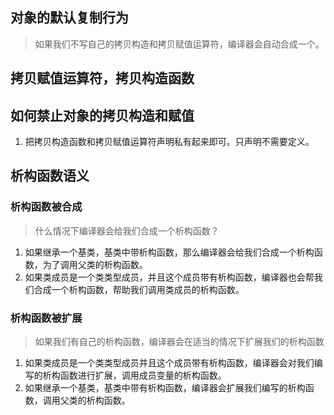 ## 对象的默认复制行为
> 如果我们不写自己的拷贝构造和拷贝赋值运算符，编译器会自动合成一个。

## 拷贝赋值运算符，拷贝构造函数

## 如何禁止对象的拷贝构造和赋值
1. 把拷贝构造函数和拷贝赋值运算符声明私有起来即可。只声明不需要定义。

## 析构函数语义
### 析构函数被合成
>什么情况下编译器会给我们合成一个析构函数？
1. 如果继承一个基类，基类中带析构函数，那么编译器会给我们合成一个析构函数，为了调用父类的析构函数。
2. 如果类成员是一个类类型成员，并且这个成员带有析构函数，编译器也会帮我们合成一个析构函数，帮助我们调用类成员的析构函数。

### 析构函数被扩展
> 如果我们有自己的析构函数，编译器会在适当的情况下扩展我们的析构函数
1. 如果类成员是一个类类型成员并且这个成员带有析构函数，编译器会对我们编写的析构函数进行扩展，调用成员变量的析构函数。
2. 如果继承一个基类，基类中带有析构函数，编译器会扩展我们编写的析构函数，调用父类的析构函数。
   